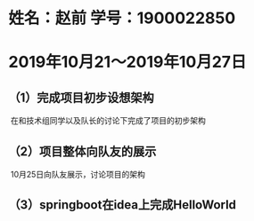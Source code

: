 # 姓名：赵前 学号：1900022850
# 2019年10月21～2019年10月27日

## （1）完成项目初步设想架构

​		在和技术组同学以及队长的讨论下完成了项目的初步架构

## （2）项目整体向队友的展示

​		10月25日向队友展示，讨论项目的架构

## （3）springboot在idea上完成HelloWorld